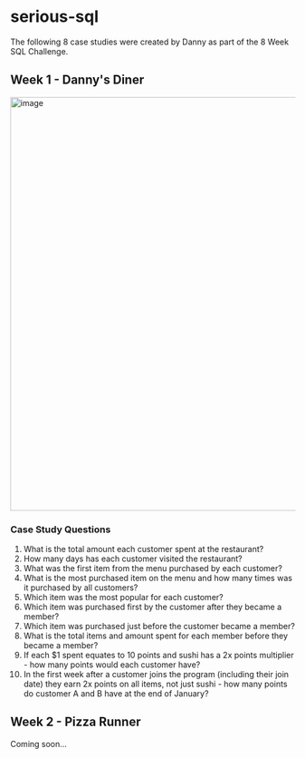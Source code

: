 # serious-sql

The following 8 case studies were created by Danny as part of the 8 Week SQL Challenge.

## Week 1 - Danny's Diner

<img width="730" alt="image" src="https://user-images.githubusercontent.com/84375882/166210455-8dc99401-8879-4a82-8a56-983152b43981.png">

### Case Study Questions

1. What is the total amount each customer spent at the restaurant?
2. How many days has each customer visited the restaurant?
3. What was the first item from the menu purchased by each customer?
4. What is the most purchased item on the menu and how many times was it purchased by all customers?
5. Which item was the most popular for each customer?
6. Which item was purchased first by the customer after they became a member?
7. Which item was purchased just before the customer became a member?
8. What is the total items and amount spent for each member before they became a member?
9. If each $1 spent equates to 10 points and sushi has a 2x points multiplier - how many points would each customer have?
10. In the first week after a customer joins the program (including their join date) they earn 2x points on all items, not just sushi - how many points do customer A and B have at the end of January?

## Week 2 - Pizza Runner

Coming soon...


